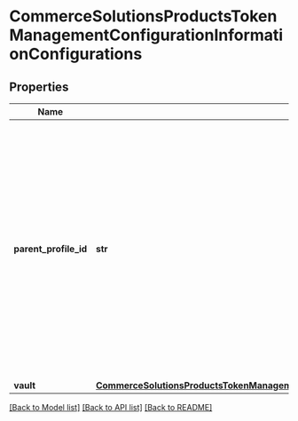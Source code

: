 # CommerceSolutionsProductsTokenManagementConfigurationInformationConfigurations

## Properties
Name | Type | Description | Notes
------------ | ------------- | ------------- | -------------
**parent_profile_id** | **str** | Specify the Vault ID to which transacting MID needs to be assigned.Provide Vault ID as seen on EBC Vault management page. If not provided , transacting MID will be assigned to the existing default Vault at merchant&#39;s level. If there are no Vaults at merchant level , a new Vault will be created and transacting MID will be assigned to it. | [optional] 
**vault** | [**CommerceSolutionsProductsTokenManagementConfigurationInformationConfigurationsVault**](CommerceSolutionsProductsTokenManagementConfigurationInformationConfigurationsVault.md) |  | [optional] 

[[Back to Model list]](../README.md#documentation-for-models) [[Back to API list]](../README.md#documentation-for-api-endpoints) [[Back to README]](../README.md)


